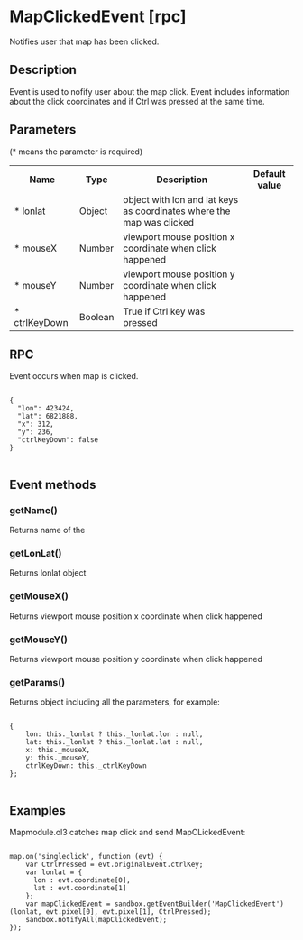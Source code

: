 # MapClickedEvent [rpc]

Notifies user that map has been clicked.

## Description

Event is used to nofify user about the map click. Event includes information about the click coordinates and if Ctrl was pressed at the same time.

## Parameters

(* means the parameter is required)

<table class="table">
<tr>
  <th> Name</th><th> Type</th><th> Description</th><th> Default value</th>
</tr>
<tr>
  <td>* lonlat</td><td> Object </td><td> object with lon and lat keys as coordinates where the map was clicked </td><td> </td>
</tr>
<tr>
  <td>* mouseX </td><td> Number </td><td> viewport mouse position x coordinate when click happened </td><td> </td>
</tr>
<tr>
  <td>* mouseY </td><td> Number </td><td> viewport mouse position y coordinate when click happened </td><td> </td>
</tr>
<tr>
  <td>* ctrlKeyDown </td><td> Boolean </td><td> True if Ctrl key was pressed </td><td> </td>
</tr>
</table>

## RPC

Event occurs when map is clicked.

<pre class="event-code-block">
<code>
{
  "lon": 423424,
  "lat": 6821888,
  "x": 312,
  "y": 236,
  "ctrlKeyDown": false
}
</code>
</pre>

## Event methods

### getName()
Returns name of the 

### getLonLat()
Returns lonlat object

### getMouseX()
Returns viewport mouse position x coordinate when click happened

### getMouseY()
Returns viewport mouse position y coordinate when click happened

### getParams()
Returns object including all the parameters, for example:
<pre class="event-code-block">
<code>
{
    lon: this._lonlat ? this._lonlat.lon : null,
    lat: this._lonlat ? this._lonlat.lat : null,
    x: this._mouseX,
    y: this._mouseY,
    ctrlKeyDown: this._ctrlKeyDown
};
</code>
</pre>

## Examples

Mapmodule.ol3 catches map click and send MapCLickedEvent:
<pre class="event-code-block">
<code>
map.on('singleclick', function (evt) {
    var CtrlPressed = evt.originalEvent.ctrlKey;
    var lonlat = {
      lon : evt.coordinate[0],
      lat : evt.coordinate[1]
    };
    var mapClickedEvent = sandbox.getEventBuilder('MapClickedEvent')(lonlat, evt.pixel[0], evt.pixel[1], CtrlPressed);
    sandbox.notifyAll(mapClickedEvent);
});
</code>
</pre>
